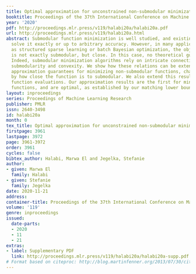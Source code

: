 ```yaml
---
title: Optimal approximation for unconstrained non-submodular minimization
booktitle: Proceedings of the 37th International Conference on Machine Learning
year: '2020'
pdf: http://proceedings.mlr.press/v119/halabi20a/halabi20a.pdf
url: http://proceedings.mlr.press/v119/halabi20a.html
abstract: Submodular function minimization is well studied, and existing algorithms
  solve it exactly or up to arbitrary accuracy. However, in many applications, such
  as structured sparse learning or batch Bayesian optimization, the objective function
  is not exactly submodular, but close. In this case, no theoretical guarantees exist.
  Indeed, submodular minimization algorithms rely on intricate connections between
  submodularity and convexity. We show how these relations can be extended to obtain
  approximation guarantees for minimizing non-submodular functions, characterized
  by how close the function is to submodular. We also extend this result to noisy
  function evaluations. Our approximation results are the first for minimizing non-submodular
  functions, and are optimal, as established by our matching lower bound.
layout: inproceedings
series: Proceedings of Machine Learning Research
publisher: PMLR
issn: 2640-3498
id: halabi20a
month: 0
tex_title: Optimal approximation for unconstrained non-submodular minimization
firstpage: 3961
lastpage: 3972
page: 3961-3972
order: 3961
cycles: false
bibtex_author: Halabi, Marwa El and Jegelka, Stefanie
author:
- given: Marwa El
  family: Halabi
- given: Stefanie
  family: Jegelka
date: 2020-11-21
address: 
container-title: Proceedings of the 37th International Conference on Machine Learning
volume: '119'
genre: inproceedings
issued:
  date-parts:
  - 2020
  - 11
  - 21
extras:
- label: Supplementary PDF
  link: http://proceedings.mlr.press/v119/halabi20a/halabi20a-supp.pdf
# Format based on citeproc: http://blog.martinfenner.org/2013/07/30/citeproc-yaml-for-bibliographies/
---
```

